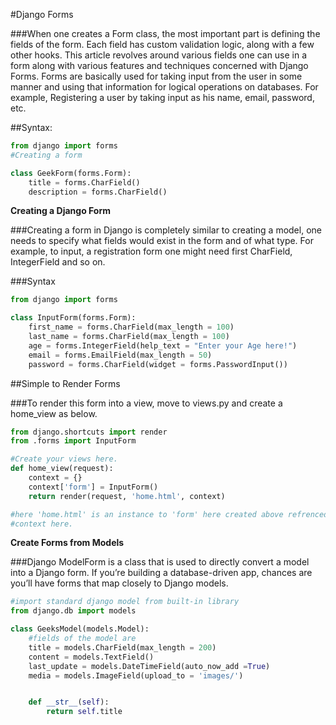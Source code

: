 #Django Forms

###When one creates a Form class, the most important part is defining the fields of the form. Each field has custom validation logic, along with a few other hooks. This article revolves around various fields one can use in a form along with various features and techniques concerned with Django Forms. Forms are basically used for taking input from the user in some manner and using that information for logical operations on databases. For example, Registering a user by taking input as his name, email, password, etc.

##Syntax:
```python
from django import forms
#Creating a form

class GeekForm(forms.Form):
	title = forms.CharField()
	description = forms.CharField()
```

**Creating a Django Form**

###Creating a form in Django is completely similar to creating a model, one needs to specify what fields would exist in the form and of what type. For example, to input, a registration form one might need first CharField, IntegerField and so on.

###Syntax
```python
from django import forms

class InputForm(forms.Form):
	first_name = forms.CharField(max_length = 100)
	last_name = forms.CharField(max_length = 100)
	age = forms.IntegerField(help_text = "Enter your Age here!")
	email = forms.EmailField(max_length = 50)
	password = forms.CharField(widget = forms.PasswordInput())
```

##Simple to Render Forms

###To render this form into a view, move to views.py and create a home_view as below.

```python
from django.shortcuts import render
from .forms import InputForm

#Create your views here.
def home_view(request):
	context = {}
	context['form'] = InputForm()
	return render(request, 'home.html', context)

#here 'home.html' is an instance to 'form' here created above refrenced by 
#context here.
```

**Create Forms from Models**

###Django ModelForm is a class that is used to directly convert a model into a Django form. If you’re building a database-driven app, chances are you’ll have forms that map closely to Django models.

```python
#import standard django model from built-in library
from django.db import models

class GeeksModel(models.Model):
	#fields of the model are
	title = models.CharField(max_length = 200)
	content = models.TextField()
	last_update = models.DateTimeField(auto_now_add =True)
	media = models.ImageField(upload_to = 'images/')


	def __str__(self):
		return self.title
```

